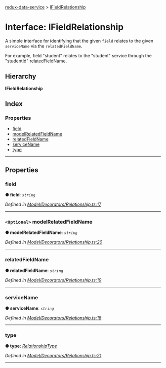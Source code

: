 [redux-data-service](../README.md) > [IFieldRelationship](../interfaces/ifieldrelationship.md)

# Interface: IFieldRelationship

A simple interface for identifying that the given `field` relates to the given `serviceName` via the `relatedFieldName`.

For example, field "student" relates to the "student" service through the "studentId" relatedFieldName.

## Hierarchy

**IFieldRelationship**

## Index

### Properties

* [field](ifieldrelationship.md#field)
* [modelRelatedFieldName](ifieldrelationship.md#modelrelatedfieldname)
* [relatedFieldName](ifieldrelationship.md#relatedfieldname)
* [serviceName](ifieldrelationship.md#servicename)
* [type](ifieldrelationship.md#type)

---

## Properties

<a id="field"></a>

###  field

**● field**: *`string`*

*Defined in [Model/Decorators/Relationship.ts:17](https://github.com/Rediker-Software/redux-data-service/blob/533036e/src/Model/Decorators/Relationship.ts#L17)*

___
<a id="modelrelatedfieldname"></a>

### `<Optional>` modelRelatedFieldName

**● modelRelatedFieldName**: *`string`*

*Defined in [Model/Decorators/Relationship.ts:20](https://github.com/Rediker-Software/redux-data-service/blob/533036e/src/Model/Decorators/Relationship.ts#L20)*

___
<a id="relatedfieldname"></a>

###  relatedFieldName

**● relatedFieldName**: *`string`*

*Defined in [Model/Decorators/Relationship.ts:19](https://github.com/Rediker-Software/redux-data-service/blob/533036e/src/Model/Decorators/Relationship.ts#L19)*

___
<a id="servicename"></a>

###  serviceName

**● serviceName**: *`string`*

*Defined in [Model/Decorators/Relationship.ts:18](https://github.com/Rediker-Software/redux-data-service/blob/533036e/src/Model/Decorators/Relationship.ts#L18)*

___
<a id="type"></a>

###  type

**● type**: *[RelationshipType](../enums/relationshiptype.md)*

*Defined in [Model/Decorators/Relationship.ts:21](https://github.com/Rediker-Software/redux-data-service/blob/533036e/src/Model/Decorators/Relationship.ts#L21)*

___

